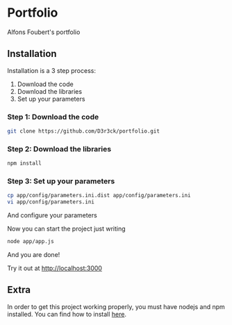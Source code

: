 # Portfolio

Alfons Foubert's portfolio

## Installation

Installation is a 3 step process:

1. Download the code
2. Download the libraries
3. Set up your parameters

### Step 1: Download the code

``` bash
git clone https://github.com/D3r3ck/portfolio.git
```

### Step 2: Download the libraries

``` bash
npm install
```

### Step 3: Set up your parameters

``` bash
cp app/config/parameters.ini.dist app/config/parameters.ini
vi app/config/parameters.ini
```
And configure your parameters

Now you can start the project just writing

``` bash
node app/app.js
```
And you are done!

Try it out at [http://localhost:3000][localhost]

## Extra

In order to get this project working properly, you must have nodejs and npm installed.
You can find how to install [here][nodejs-install].

[localhost]: http://localhost:3000
[nodejs-install]: http://nodejs.org/
